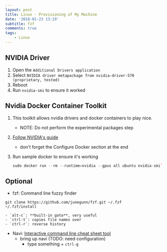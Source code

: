```yaml
---
layout: post
title: Linux - Provisioning of My Machine
date: '2018-01-23 13:19'
subtitle: fzf
comments: true
tags:
    - Linux
---
```


## NVIDIA Driver

1. Open the `Additional Drivers application`
2. Select `NVIDIA driver metapackage from nvidia-driver-570 (proprietary, tested)`
3. Reboot
4. Run `nvidia-smi` to ensure it worked

## Nvidia Docker Container Toolkit

1. This toolkit allows nvidia drivers and docker containers to play nice.
    - NOTE: Do not perform the experimental packages step

2. [Follow NVIDIA's guide](https://docs.nvidia.com/datacenter/cloud-native/container-toolkit/latest/install-guide.html)
    - don't forget the Configure Docker section at the end

3. Run sample docker to ensure it's working

    ```cpp
    sudo docker run --rm --runtime=nvidia --gpus all ubuntu nvidia-smi`
    ```

## Optional

- fzf: Command line fuzzy finder

```
git clone https://github.com/junegunn/fzf.git ~/.fzf
~/.fzf/install
```

    - `alt-c`: **built-in goto**, very useful
    - `ctrl-t`: copies file names over
    - `ctrl-r`: reverse history

- Navi: [Interactive command line cheat sheet tool](https://github.com/denisidoro/navi/releases/latest)
  - bring up navi (TODO: need configuration)
    - type something + `ctrl-g`
